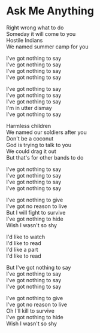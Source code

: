 # Ask Me Anything  

Right wrong what to do  
Someday it will come to you  
Hostile Indians  
We named summer camp for you  

I've got nothing to say  
I've got nothing to say  
I've got nothing to say  
I've got nothing to say  

I've got nothing to say  
I've got nothing to say  
I've got nothing to say  
I'm in utter dismay  
I've got nothing to say  

Harmless children  
We named our soldiers after you  
Don't be a coconut  
God is trying to talk to you  
We could drag it out  
But that's for other bands to do  

I've got nothing to say  
I've got nothing to say  
I've got nothing to say  
I've got nothing to say  

I've got nothing to give  
I've got no reason to live  
But I will fight to survive  
I've got nothing to hide  
Wish I wasn't so shy  

I'd like to watch  
I'd like to read  
I'd like a part  
I'd like to read  

But I've got nothing to say  
I've got nothing to say  
I've got nothing to say  
I've got nothing to say  

I've got nothing to give  
I've got no reason to live  
Oh I'll kill to survive  
I've got nothing to hide  
Wish I wasn't so shy  
